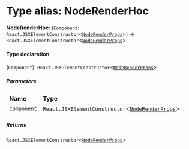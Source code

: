 # Type alias: NodeRenderHoc

**NodeRenderHoc**: (`Component`: `React.JSXElementConstructor`<[`NodeRenderProps`](/auto-docs/form-core/interfaces/NodeRenderProps.md)>) => `React.JSXElementConstructor`<[`NodeRenderProps`](/auto-docs/form-core/interfaces/NodeRenderProps.md)>

#### Type declaration

(`Component`): `React.JSXElementConstructor`<[`NodeRenderProps`](/auto-docs/form-core/interfaces/NodeRenderProps.md)>

##### Parameters

| Name | Type |
| :------ | :------ |
| `Component` | `React.JSXElementConstructor`<[`NodeRenderProps`](/auto-docs/form-core/interfaces/NodeRenderProps.md)> |

##### Returns

`React.JSXElementConstructor`<[`NodeRenderProps`](/auto-docs/form-core/interfaces/NodeRenderProps.md)>
